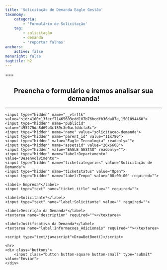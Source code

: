 ```yaml
---
title: 'Solicitação de Demanda Eagle Gestão'
taxonomy:
    categoria:
        - 'Formulário de Solicitação'
    tag:
        - solicitação
        - demanda
        - 'reportar falhas'
anchors:
    active: false
menuright: false
tagtitle: h2
---
```


===

## <center>Preencha o formulário e iremos analisar sua demanda!<center>

<hr/>

<script type="text/javascript">
    var a = Math.ceil(Math.random() * 10);
    var b = Math.ceil(Math.random() * 10);       
    var c = a + b
    function DrawBotBoot()
    {
        document.write("Soma de "+ a + " + " + b +"? ");
        document.write("<input id='BotBootInput' type='text' maxlength='2' required='' size='2'/>");
	}    
    function ValidBotBoot(){
        var d = document.getElementById('BotBootInput').value;
        if (d == c) return true;    
        alert("Soma incorreta!!");
        return false;
        
	}
    
</script>

<form onsubmit="return ValidBotBoot();" name="solicitacao-demanda" action="https://eagletecnologia.crm.netsac.com.br/vtigercrm/modules/Webforms/capture.php" method="post" accept-charset="utf-8" enctype="multipart/form-data">
	
	<input type="hidden" name="__vtrftk" value="sid:4100c13fecf71465603edd107b76bcdfb36da87e,1501094460">
	<input type="hidden" name="publicid" value="495275da8d69b3c189c3e0acfddcfa8c">
	<input type="hidden" name="name" value="solicitacao-demanda">
	<input type="hidden" name="parent_id" value="11x780">
	<input type="hidden" value="Eagle Tecnologia" readonly="">
	<input type="hidden" name="assetsid" value="26x6608">
	<input type="hidden" value="EAGLE GESTAO" readonly="">
	<input type="hidden" name="label:Departamento" value="Desenvolvimento">			
	<input type="hidden" name="ticketcategories" value="Solicitação de Demanda">									
	<input type="hidden" name="ticketstatus" value="Open">	
	<input type="hidden" name="label:Tempo" value="00:00:00" required="">	  
	
	<label> Empresa*</label>
	<input type="text" name="ticket_title" value="" required=""> 
	
	<label>Solicitante*</label>
	<input type="text" name="label:Solicitante" value="" required="">  
	
	<label>Descrição da Demanda*</label>
	<textarea name="description" required=""></textarea>
	
	<label>Justificativa da Demanda*</label>			
	<textarea name="label:Informacoes_Adicionais" required=""></textarea>
	
	<script type="text/javascript">DrawBotBoot()</script>
	
	<hr>    
	<div class="buttons">
		<input class="button button-square button-small" type="submit" value="Enviar">    
	</div>
</form>  